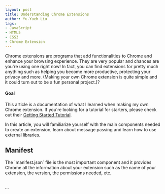 ```yaml
---
layout: post
title: Understanding Chrome Extensions
author: Yu-Yueh Liu
tags:
- JavaScript    
- HTML5
- CSS3
- Chrome Extension
---
```

Chrome extensions are programs that add functionalities to Chrome and enhance your browsing experience. They are very popular and chances are you're using one right now! In fact, you can find extensions for pretty much anything such as helping you become more productive, protecting your privacy and more. (Making your own Chrome extension is quite simple and it could turn out to be a fun personal project.)?

<h4>Goal</h4>
<p>This article is a documentation of what I learned when making my own Chrome extension. If you're looking for a tutorial for starters, please check out their <a href="https://developer.chrome.com/extensions/getstarted" target="_blank">Getting Started Tutorial</a>.</p>

<p>In this article, you will familiarize yourself with the main components needed to create an extension, learn about message passing and learn how to use external libraries.</p>

<h2>Manifest</h2>
<p>
The `manifest.json` file is the most important component and it provides Chrome all the information about your extension such as the name of your extension, the version, the permissions needed, etc.
</p>


<!-- <h4>Prerequisites</h4>
<ul>
<li></li>
<li></li>
</ul> -->

<h2></h2>

<!-- <img src="{{ "/assets/images/post/productive.png" | relative_url }}" class="img-fluid add-margin-top-normal add-margin-bottom-normal"> -->

...